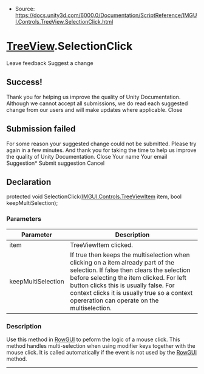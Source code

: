 * Source: https://docs.unity3d.com/6000.0/Documentation/ScriptReference/IMGUI.Controls.TreeView.SelectionClick.html

#  [TreeView](https://docs.unity3d.com/6000.0/Documentation/ScriptReference/IMGUI.Controls.TreeView.html).SelectionClick
Leave feedback
Suggest a change
## Success!
Thank you for helping us improve the quality of Unity Documentation. Although we cannot accept all submissions, we do read each suggested change from our users and will make updates where applicable.
Close
## Submission failed
For some reason your suggested change could not be submitted. Please <a>try again</a> in a few minutes. And thank you for taking the time to help us improve the quality of Unity Documentation.
Close
Your name Your email Suggestion* Submit suggestion
Cancel
## Declaration
protected void SelectionClick([IMGUI.Controls.TreeViewItem](https://docs.unity3d.com/6000.0/Documentation/ScriptReference/IMGUI.Controls.TreeViewItem.html) item, bool keepMultiSelection); 
### Parameters
Parameter | Description  
---|---  
item | TreeViewItem clicked.  
keepMultiSelection | If true then keeps the multiselection when clicking on a item already part of the selection. If false then clears the selection before selecting the item clicked. For left button clicks this is usually false. For context clicks it is usually true so a context opereration can operate on the multiselection.  
### Description
Use this method in [RowGUI](https://docs.unity3d.com/6000.0/Documentation/ScriptReference/IMGUI.Controls.TreeView.RowGUI.html) to peform the logic of a mouse click.
This method handles multi-selection when using modifier keys together with the mouse click. It is called automatically if the event is not used by the [RowGUI](https://docs.unity3d.com/6000.0/Documentation/ScriptReference/IMGUI.Controls.TreeView.RowGUI.html) method.
* * *
